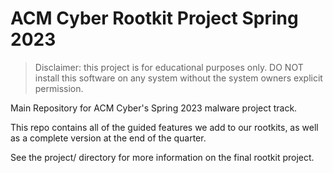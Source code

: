 # ACM Cyber Rootkit Project Spring 2023

> Disclaimer: this project is for educational purposes only. DO NOT install this software on any system without the system owners explicit permission.

Main Repository for ACM Cyber's Spring 2023 malware project track.

This repo contains all of the guided features we add to our rootkits, as well as a complete version at the end of the quarter.

See the project/ directory for more information on the final rootkit project.
